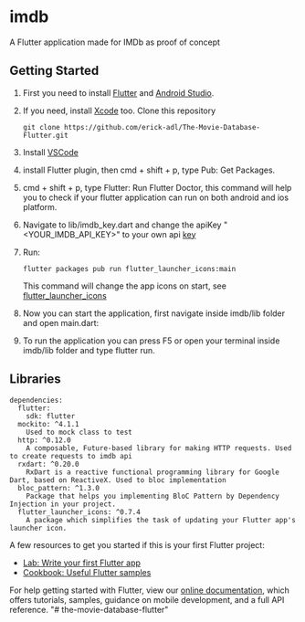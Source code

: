 # imdb

A Flutter application made for IMDb as proof of concept

## Getting Started

1. First you need to install [Flutter](https://flutter.dev/docs/get-started/install) and [Android Studio](https://developer.android.com/studio/install).
2. If you need, install [Xcode](https://developer.apple.com/xcode/) too.
    Clone this repository
    ```
    git clone https://github.com/erick-adl/The-Movie-Database-Flutter.git
    ```
3. Install [VSCode](https://code.visualstudio.com/)

4. install Flutter plugin, then  cmd + shift + p, type Pub: Get Packages.    

5. cmd + shift + p, type Flutter: Run Flutter Doctor, this command will help you to check if your flutter application can run on both android and ios platform.

6. Navigate to lib/imdb_key.dart and change the apiKey "<YOUR_IMDB_API_KEY>" to your own api [key](https://developers.themoviedb.org/3/getting-started/introduction)
7. Run: 
    ```
    flutter packages pub run flutter_launcher_icons:main
    ```
   This command will change the app icons on start, see [flutter_launcher_icons](https://pub.dartlang.org/packages/flutter_launcher_icons)
8. Now you can start the application, first navigate inside imdb/lib folder and open main.dart:

9. To run the application you can press F5 or open your terminal inside imdb/lib folder and type flutter run.

## Libraries
```
dependencies:
  flutter:
    sdk: flutter
  mockito: ^4.1.1
    Used to mock class to test
  http: ^0.12.0
    A composable, Future-based library for making HTTP requests. Used to create requests to imdb api
  rxdart: ^0.20.0
    RxDart is a reactive functional programming library for Google Dart, based on ReactiveX. Used to bloc implementation 
  bloc_pattern: ^1.3.0
    Package that helps you implementing BloC Pattern by Dependency Injection in your project.
  flutter_launcher_icons: ^0.7.4
    A package which simplifies the task of updating your Flutter app's launcher icon.
```

A few resources to get you started if this is your first Flutter project:

- [Lab: Write your first Flutter app](https://flutter.dev/docs/get-started/codelab)
- [Cookbook: Useful Flutter samples](https://flutter.dev/docs/cookbook)

For help getting started with Flutter, view our
[online documentation](https://flutter.dev/docs), which offers tutorials,
samples, guidance on mobile development, and a full API reference.
"# the-movie-database-flutter" 
